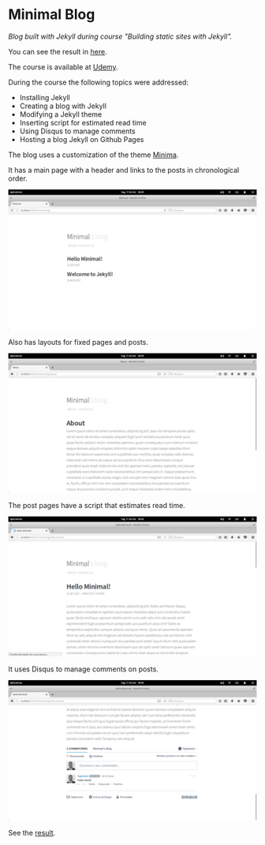
# Minimal Blog

_Blog built with Jekyll during course "Building static sites with Jekyll"._

You can see the result in [here](https://taymison.github.io/minimal-blog/).

The course is available at [Udemy](https://www.udemy.com/criando-sites-estaticos-com-jekyll/).

During the course the following topics were addressed:

- Installing Jekyll
- Creating a blog with Jekyll
- Modifying a Jekyll theme
- Inserting script for estimated read time
- Using Disqus to manage comments
- Hosting a blog Jekyll on Github Pages

The blog uses a customization of the theme [Minima](https://jekyll.github.io/minima/).

It has a main page with a header and links to the posts in chronological order.

![Main page with posts in chronological order](https://raw.githubusercontent.com/taymison/minimal-blog/master/docs/assets/img/home.png)

Also has layouts for fixed pages and posts.

![Layout for fixed page](https://raw.githubusercontent.com/taymison/minimal-blog/master/docs/assets/img/static-page.png)

The post pages have a script that estimates read time.

![Post with estimated read time](https://raw.githubusercontent.com/taymison/minimal-blog/master/docs/assets/img/post.png)

It uses Disqus to manage comments on posts.

![Disqus in Jekyll](https://raw.githubusercontent.com/taymison/minimal-blog/master/docs/assets/img/disqus.png)

See the [result](https://taymison.github.io/minimal-blog/).